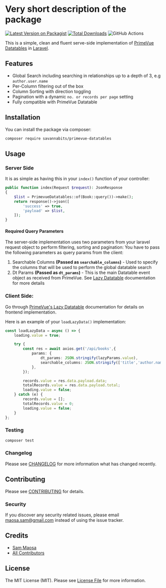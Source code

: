 # Very short description of the package

[![Latest Version on Packagist](https://img.shields.io/packagist/v/savannabits/primevue-datatables.svg?style=flat-square)](https://packagist.org/packages/savannabits/primevue-datatables)
[![Total Downloads](https://img.shields.io/packagist/dt/savannabits/primevue-datatables.svg?style=flat-square)](https://packagist.org/packages/savannabits/primevue-datatables)
![GitHub Actions](https://github.com/savannabits/primevue-datatables/actions/workflows/main.yml/badge.svg)

This is a simple, clean and fluent serve-side implementation of [PrimeVue Datatables](https://primefaces.org/primevue/showcase/#/datatable) in [Laravel](https://laravel.com/).

## Features
- Global Search including searching in relationships up to a depth of 3, e.g `author.user.name`
- Per-Column filtering out of the box
- Column Sorting with direction toggling
- Pagination with a dynamic `no. or records per page` setting
- Fully compatible with PrimeVue Datatable

## Installation

You can install the package via composer:

```bash
composer require savannabits/primevue-datatables
```

## Usage

### Server Side
It is as simple as having this in your `index()` function of your controller:
```php
public function index(Request $request): JsonResponse
{
    $list = PrimevueDatatables::of(Book::query())->make();
    return response()->json([
        'success' => true,
        'payload' => $list,
    ]);
}
```
#### Required Query Parameters
The server-side implementation uses two parameters from your laravel request object to perform filtering, sorting and pagination:
You have to pass the following parameters as query params from the client:
1. Searchable Columns **(Passed as `searchable_columns`)** - Used to specify the columns that will be used to perform the global datatable search
2. Dt Params **(Passed as `dt_params`)** - This is the main Datatable event object as received from PrimeVue. See [Lazy Datatable](https://primefaces.org/primevue/showcase/#/datatable/lazy) documentation for more details
### Client Side:
Go through [PrimeVue's Lazy Datatable](https://primefaces.org/primevue/showcase/#/datatable/lazy) documentation for details on frontend implementation.

Here is an example of your `loadLazyData()` implementation:

```ts
const loadLazyData = async () => {
    loading.value = true;

    try {
        const res = await axios.get('/api/books',{
            params: {
                dt_params: JSON.stringify(lazyParams.value),
                searchable_columns: JSON.stringify(['title','author.name','price']),
            },
        });

        records.value = res.data.payload.data;
        totalRecords.value = res.data.payload.total;
        loading.value = false;
    } catch (e) {
        records.value = [];
        totalRecords.value = 0;
        loading.value = false;
    }
};
```

### Testing

```bash
composer test
```

### Changelog

Please see [CHANGELOG](CHANGELOG.md) for more information what has changed recently.

## Contributing

Please see [CONTRIBUTING](CONTRIBUTING.md) for details.

### Security

If you discover any security related issues, please email maosa.sam@gmail.com instead of using the issue tracker.

## Credits

-   [Sam Maosa](https://github.com/savannabits)
-   [All Contributors](../../contributors)

## License

The MIT License (MIT). Please see [License File](LICENSE.md) for more information.
